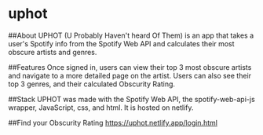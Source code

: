 # uphot

##About
UPHOT (U Probably Haven't heard Of Them) is an app that takes a user's Spotify info from the Spotify Web API and calculates their most obscure artists and genres. 

##Features
Once signed in, users can view their top 3 most obscure artists and navigate to a more detailed page on the artist. Users can also see their top 3 genres, and their calculated Obscurity Rating. 

##Stack
UPHOT was made with the Spotify Web API, the spotify-web-api-js wrapper, JavaScript, css, and html. It is hosted on netlify.

##Find your Obscurity Rating
https://uphot.netlify.app/login.html
